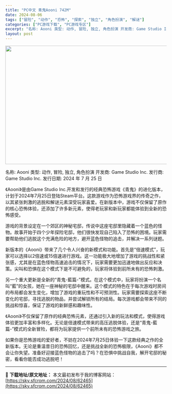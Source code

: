 ```yaml
---
title: "PC中文 青鬼Aooni 742M"
date: 2024-08-06
tags: ["冒险", "动作", "恐怖", "探索", "独立", "角色扮演", "解谜"]
categories: ["PC游戏下载", "PC游戏专区"]
excerpt: "名称: Aooni 类型: 动作, 冒险, 独立, 角色扮演 开发商: Game Studio Inc. 发行商: Game Studio Inc. 发行日期: 2024 年 7 月 25 日 《Aooni》是由Game Studio Inc.开发和发行的经典恐怖游戏《青鬼》的进化版本，计划于202&hellip;"
layout: post
---
```


<img class="aligncenter size-full wp-image-62466" src="https://sky.sfcrom.com/wp-content/uploads/2024/08/2024080603374350.webp" alt="" width="660" height="370" />

名称: Aooni
类型: 动作, 冒险, 独立, 角色扮演
开发商: Game Studio Inc.
发行商: Game Studio Inc.
发行日期: 2024 年 7 月 25 日

《Aooni》是由Game Studio Inc.开发和发行的经典恐怖游戏《青鬼》的进化版本，计划于2024年7月25日登陆Steam平台。这款游戏作为恐怖游戏界的传奇之作，以其紧张刺激的逃脱和解谜元素深受玩家喜爱。在新版本中，游戏不仅保留了原作的核心恐怖体验，还添加了许多新元素，使得老玩家和新玩家都能体验到全新的恐怖感受。

游戏的背景设定在一个郊区的神秘宅邸，传说中这座宅邸里隐藏着一个蓝色的怪物。故事开始于四个少年探险宅邸，他们很快发现自己陷入了恐怖的困境。玩家需要帮助他们逃脱这个充满危险的地方，避开蓝色怪物的追击，并解决一系列谜题。

新版本的《Aooni》带来了几个令人兴奋的新模式和功能。首先是“倍速模式”，玩家可以选择以2倍速或15倍速进行游戏。这一功能极大地增加了游戏的挑战性和紧张感，尤其是在蓝色怪物高速追击的情况下，玩家需要更加迅速地做出反应和决策。尖叫和恐惧在这个模式下是不可避免的，玩家将体验到前所未有的恐怖刺激。

另一个重大更新是全新的“青鬼-藍篇-”模式。在这个模式中，玩家将扮演一个名叫“藍”的女孩，她在一座神秘的宅邸中醒来。这个模式的特色在于每次游戏时房间的布局都会发生变化，增加了游戏的重玩性和不可预测性。玩家需要探索这座不断变化的宅邸，寻找逃脱的物品，并尝试解锁所有的结局。每次游戏都会带来不同的挑战和惊喜，保证了游戏的新鲜感和趣味性。

《Aooni》不仅保留了原作的经典恐怖元素，还通过引入新的玩法和模式，使得游戏体验更加丰富和多样化。无论是倍速模式带来的高压逃脱体验，还是“青鬼-藍篇-”模式的全新冒险，都将为玩家提供一个前所未有的恐怖游戏之旅。

如果你是恐怖游戏的爱好者，不妨在2024年7月25日体验一下这款经典之作的全新版本。无论是重温昔日的恐怖回忆，还是挑战全新的恐怖极限，《Aooni》都不会让你失望。准备好迎接蓝色怪物的追击了吗？在恐惧中挑战自我，解开宅邸的秘密，看看你能否成功逃脱吧！

---
📖 **下载地址/原文地址：** 本文最初发布于我的博客网站：[https://sky.sfcrom.com/2024/08/62465](https://sky.sfcrom.com/2024/08/62465)
